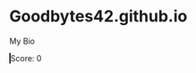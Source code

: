 # Goodbytes42.github.io
My Bio

<body onload="startGame()">

<canvas id="myCanvas" width="800" height="600" style="border:1px solid #000000;background-color:#000000" onkeypress="handleInput(event)">
</canvas> 
Score:
<label id="myScore">0</label>

<script src="spaceshooter/game.js"></script>
</body>
 

